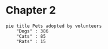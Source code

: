 # Chapter 2

```mermaid
pie title Pets adopted by volunteers
    "Dogs" : 386
    "Cats" : 85
    "Rats" : 15

```
